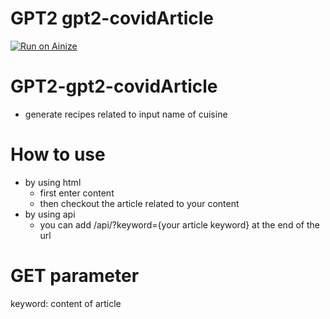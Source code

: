 # GPT2 gpt2-covidArticle
[![Run on Ainize](https://ainize.ai/images/run_on_ainize_button.svg)](https://ainize.web.app/redirect?git_repo=https://github.com/ha-mulan/gpt2-recipe-maker)

GPT2-gpt2-covidArticle
=================
* generate recipes related to input name of cuisine

 How to use
 ===============
 * by using html
	* first enter content
	* then checkout the article related to your content
* by using api
	* you can add /api/?keyword={your article keyword} at the end of the url
	
GET parameter
=================
keyword: content of article
